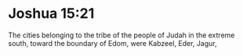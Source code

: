 # Joshua 15:21

The cities belonging to the tribe of the people of Judah in the extreme south, toward the boundary of Edom, were Kabzeel, Eder, Jagur,
